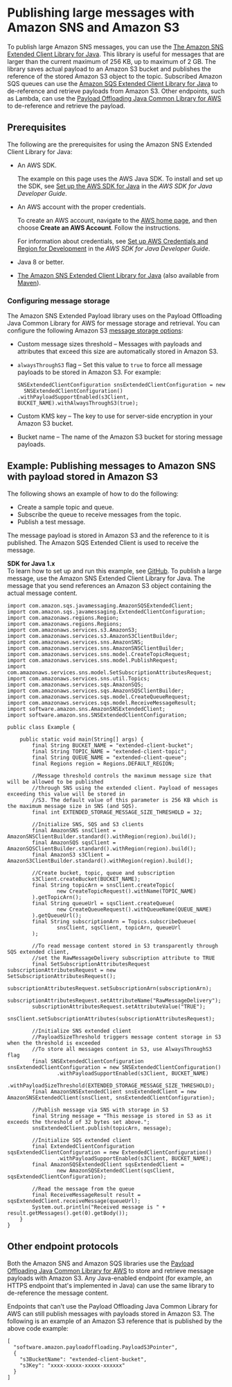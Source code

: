 # Publishing large messages with Amazon SNS and Amazon S3<a name="large-message-payloads"></a>

To publish large Amazon SNS messages, you can use the [The Amazon SNS Extended Client Library for Java](https://github.com/awslabs/amazon-sns-java-extended-client-lib/)\. This library is useful for messages that are larger than the current maximum of 256 KB, up to maximum of 2 GB\. The library saves actual payload to an Amazon S3 bucket and publishes the reference of the stored Amazon S3 object to the topic\. Subscribed Amazon SQS queues can use the [Amazon SQS Extended Client Library for Java](https://github.com/awslabs/amazon-sqs-java-extended-client-lib) to de\-reference and retrieve payloads from Amazon S3\. Other endpoints, such as Lambda, can use the [Payload Offloading Java Common Library for AWS](https://github.com/awslabs/payload-offloading-java-common-lib-for-aws) to de\-reference and retrieve the payload\.

## Prerequisites<a name="prereqs-sns-extended-client-library"></a>

The following are the prerequisites for using the Amazon SNS Extended Client Library for Java:
+ An AWS SDK\.

  The example on this page uses the AWS Java SDK\. To install and set up the SDK, see [Set up the AWS SDK for Java](https://docs.aws.amazon.com/sdk-for-java/latest/developer-guide/setup-install.html) in the *AWS SDK for Java Developer Guide*\.
+ An AWS account with the proper credentials\. 

  To create an AWS account, navigate to the [AWS home page](https://aws.amazon.com/), and then choose **Create an AWS Account**\. Follow the instructions\.

  For information about credentials, see [Set up AWS Credentials and Region for Development](https://docs.aws.amazon.com/sdk-for-java/latest/developer-guide/setup-credentials.html) in the *AWS SDK for Java Developer Guide*\.
+ Java 8 or better\. 
+ [The Amazon SNS Extended Client Library for Java](https://github.com/awslabs/amazon-sns-java-extended-client-lib/) \(also available from [Maven](https://maven.apache.org/)\)\. 

### Configuring message storage<a name="large-message-configure-storage"></a>

The Amazon SNS Extended Payload library uses on the Payload Offloading Java Common Library for AWS for message storage and retrieval\. You can configure the following Amazon S3 [message storage options](https://github.com/awslabs/amazon-sns-java-extended-client-lib/blob/main/src/main/java/software/amazon/sns/SNSExtendedClientConfiguration.java):
+ Custom message sizes threshold – Messages with payloads and attributes that exceed this size are automatically stored in Amazon S3\.
+ `alwaysThroughS3` flag – Set this value to `true` to force all message payloads to be stored in Amazon S3\. For example:

  ```
  SNSExtendedClientConfiguration snsExtendedClientConfiguration = new 
    SNSExtendedClientConfiguration() .withPayloadSupportEnabled(s3Client, BUCKET_NAME).withAlwaysThroughS3(true);
  ```
+ Custom KMS key – The key to use for server\-side encryption in your Amazon S3 bucket\.
+ Bucket name – The name of the Amazon S3 bucket for storing message payloads\. 

## Example: Publishing messages to Amazon SNS with payload stored in Amazon S3<a name="example-s3-large-payloads"></a>

The following shows an example of how to do the following:
+ Create a sample topic and queue\.
+ Subscribe the queue to receive messages from the topic\.
+ Publish a test message\.

The message payload is stored in Amazon S3 and the reference to it is published\. The Amazon SQS Extended Client is used to receive the message\.

**SDK for Java 1\.x**  
 To learn how to set up and run this example, see [GitHub](https://github.com/awsdocs/aws-doc-sdk-examples/tree/main/java/example_code/sns#code-examples)\. 
To publish a large message, use the Amazon SNS Extended Client Library for Java\. The message that you send references an Amazon S3 object containing the actual message content\.  

```
import com.amazon.sqs.javamessaging.AmazonSQSExtendedClient;
import com.amazon.sqs.javamessaging.ExtendedClientConfiguration;
import com.amazonaws.regions.Region;
import com.amazonaws.regions.Regions;
import com.amazonaws.services.s3.AmazonS3;
import com.amazonaws.services.s3.AmazonS3ClientBuilder;
import com.amazonaws.services.sns.AmazonSNS;
import com.amazonaws.services.sns.AmazonSNSClientBuilder;
import com.amazonaws.services.sns.model.CreateTopicRequest;
import com.amazonaws.services.sns.model.PublishRequest;
import com.amazonaws.services.sns.model.SetSubscriptionAttributesRequest;
import com.amazonaws.services.sns.util.Topics;
import com.amazonaws.services.sqs.AmazonSQS;
import com.amazonaws.services.sqs.AmazonSQSClientBuilder;
import com.amazonaws.services.sqs.model.CreateQueueRequest;
import com.amazonaws.services.sqs.model.ReceiveMessageResult;
import software.amazon.sns.AmazonSNSExtendedClient;
import software.amazon.sns.SNSExtendedClientConfiguration;

public class Example {

    public static void main(String[] args) {
        final String BUCKET_NAME = "extended-client-bucket";
        final String TOPIC_NAME = "extended-client-topic";
        final String QUEUE_NAME = "extended-client-queue";
        final Regions region = Regions.DEFAULT_REGION;

        //Message threshold controls the maximum message size that will be allowed to be published
        //through SNS using the extended client. Payload of messages exceeding this value will be stored in
        //S3. The default value of this parameter is 256 KB which is the maximum message size in SNS (and SQS).
        final int EXTENDED_STORAGE_MESSAGE_SIZE_THRESHOLD = 32;

        //Initialize SNS, SQS and S3 clients
        final AmazonSNS snsClient = AmazonSNSClientBuilder.standard().withRegion(region).build();
        final AmazonSQS sqsClient = AmazonSQSClientBuilder.standard().withRegion(region).build();
        final AmazonS3 s3Client = AmazonS3ClientBuilder.standard().withRegion(region).build();

        //Create bucket, topic, queue and subscription
        s3Client.createBucket(BUCKET_NAME);
        final String topicArn = snsClient.createTopic(
                new CreateTopicRequest().withName(TOPIC_NAME)
        ).getTopicArn();
        final String queueUrl = sqsClient.createQueue(
                new CreateQueueRequest().withQueueName(QUEUE_NAME)
        ).getQueueUrl();
        final String subscriptionArn = Topics.subscribeQueue(
                snsClient, sqsClient, topicArn, queueUrl
        );

        //To read message content stored in S3 transparently through SQS extended client,
        //set the RawMessageDelivery subscription attribute to TRUE
        final SetSubscriptionAttributesRequest subscriptionAttributesRequest = new SetSubscriptionAttributesRequest();
        subscriptionAttributesRequest.setSubscriptionArn(subscriptionArn);
        subscriptionAttributesRequest.setAttributeName("RawMessageDelivery");
        subscriptionAttributesRequest.setAttributeValue("TRUE");
        snsClient.setSubscriptionAttributes(subscriptionAttributesRequest);

        //Initialize SNS extended client
        //PayloadSizeThreshold triggers message content storage in S3 when the threshold is exceeded
        //To store all messages content in S3, use AlwaysThroughS3 flag
        final SNSExtendedClientConfiguration snsExtendedClientConfiguration = new SNSExtendedClientConfiguration()
                .withPayloadSupportEnabled(s3Client, BUCKET_NAME)
                .withPayloadSizeThreshold(EXTENDED_STORAGE_MESSAGE_SIZE_THRESHOLD);
        final AmazonSNSExtendedClient snsExtendedClient = new AmazonSNSExtendedClient(snsClient, snsExtendedClientConfiguration);

        //Publish message via SNS with storage in S3
        final String message = "This message is stored in S3 as it exceeds the threshold of 32 bytes set above.";
        snsExtendedClient.publish(topicArn, message);

        //Initialize SQS extended client
        final ExtendedClientConfiguration sqsExtendedClientConfiguration = new ExtendedClientConfiguration()
                .withPayloadSupportEnabled(s3Client, BUCKET_NAME);
        final AmazonSQSExtendedClient sqsExtendedClient =
                new AmazonSQSExtendedClient(sqsClient, sqsExtendedClientConfiguration);

        //Read the message from the queue
        final ReceiveMessageResult result = sqsExtendedClient.receiveMessage(queueUrl);
        System.out.println("Received message is " + result.getMessages().get(0).getBody());
    }
}
```

## Other endpoint protocols<a name="large-payloads-other-protocols"></a>

Both the Amazon SNS and Amazon SQS libraries use the [Payload Offloading Java Common Library for AWS](https://github.com/awslabs/payload-offloading-java-common-lib-for-aws) to store and retrieve message payloads with Amazon S3\. Any Java\-enabled endpoint \(for example, an HTTPS endpoint that's implemented in Java\) can use the same library to de\-reference the message content\.

Endpoints that can't use the Payload Offloading Java Common Library for AWS can still publish messages with payloads stored in Amazon S3\. The following is an example of an Amazon S3 reference that is published by the above code example:

```
[
  "software.amazon.payloadoffloading.PayloadS3Pointer",
  {
    "s3BucketName": "extended-client-bucket",
    "s3Key": "xxxx-xxxxx-xxxxx-xxxxxx"
  }
]
```